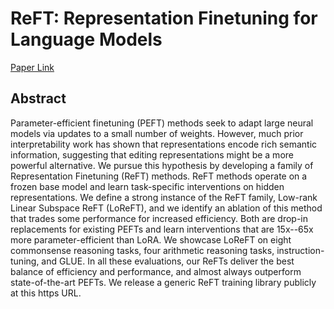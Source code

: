 # ReFT: Representation Finetuning for Language Models

[Paper Link](https://arxiv.org/abs/2404.03592)

## Abstract

Parameter-efficient finetuning (PEFT) methods seek to adapt large neural models via updates to a small number of weights. However, much prior interpretability work has shown that representations encode rich semantic information, suggesting that editing representations might be a more powerful alternative. We pursue this hypothesis by developing a family of Representation Finetuning (ReFT) methods. ReFT methods operate on a frozen base model and learn task-specific interventions on hidden representations. We define a strong instance of the ReFT family, Low-rank Linear Subspace ReFT (LoReFT), and we identify an ablation of this method that trades some performance for increased efficiency. Both are drop-in replacements for existing PEFTs and learn interventions that are 15x--65x more parameter-efficient than LoRA. We showcase LoReFT on eight commonsense reasoning tasks, four arithmetic reasoning tasks, instruction-tuning, and GLUE. In all these evaluations, our ReFTs deliver the best balance of efficiency and performance, and almost always outperform state-of-the-art PEFTs. We release a generic ReFT training library publicly at this https URL.

